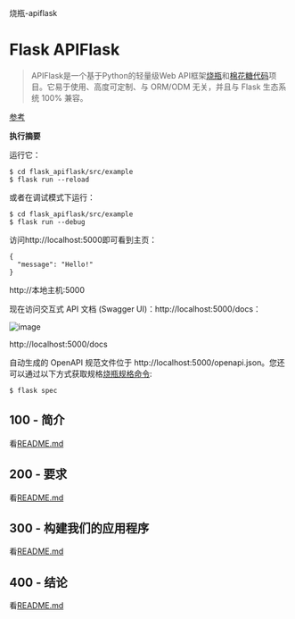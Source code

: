 烧瓶-apiflask

# Flask APIFlask

> APIFlask是一个基于Python的轻量级Web API框架[烧瓶](https://github.com/pallets/flask)和[棉花糖代码](https://github.com/marshmallow-code)项目。它易于使用、高度可定制、与 ORM/ODM 无关，并且与 Flask 生态系统 100% 兼容。

[参考](./REFERENCES.md)

**执行摘要**

运行它：

    $ cd flask_apiflask/src/example
    $ flask run --reload

或者在调试模式下运行：

    $ cd flask_apiflask/src/example
    $ flask run --debug

访问http&#x3A;//localhost:5000即可看到主页：

    {
      "message": "Hello!"
    }

http&#x3A;//本地主机:5000

现在访问交互式 API 文档 (Swagger UI)：http&#x3A;//localhost:5000/docs：

![image](https://github.com/user-attachments/assets/32bbb227-97fc-4f39-808b-a9f91f917979)

http&#x3A;//localhost:5000/docs

自动生成的 OpenAPI 规范文件位于 http&#x3A;//localhost:5000/openapi.json。您还可以通过以下方式获取规格[烧瓶规格命令](https://apiflask.com/openapi/#the-flask-spec-command):

    $ flask spec

## 100 - 简介

看[README.md](./100/README.md)

## 200 - 要求

看[README.md](./200/README.md)

## 300 - 构建我们的应用程序

看[README.md](./300/README.md)

## 400 - 结论

看[README.md](./400/README.md)
